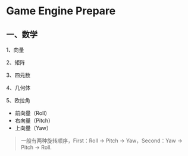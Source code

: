 # Game Engine Prepare

## 一、数学

1、向量

2、矩阵

3、四元数

4、几何体

5、欧拉角

* 前向量（Roll）
* 右向量（Pitch）
* 上向量（Yaw）
> 一般有两种旋转顺序，First：Roll -> Pitch -> Yaw，Second：Yaw -> Pitch -> Roll.

